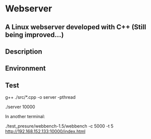 # **Webserver**
## A Linux webserver developed with C++ (Still being improved...)


## Description


## Environment


## Test

g++ ./src/*.cpp -o server -pthread

./server 10000


In another terminal:

./test_presure/webbench-1.5/webbench -c 5000 -t 5 http://192.168.152.133:10000/index.html
